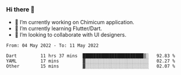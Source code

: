 ### Hi there 👋

<!--
**devcat37/devcat37** is a ✨ _special_ ✨ repository because its `README.md` (this file) appears on your GitHub profile.-->


- 🔭 I’m currently working on Chimicum application.
- 🌱 I’m currently learning Flutter/Dart.
- 👯 I’m looking to collaborate with UI designers.
<!-- - 🤔 I’m looking for help with ... -->

<!--START_SECTION:waka-->

```text
From: 04 May 2022 - To: 11 May 2022

Dart         11 hrs 37 mins  ███████████████████████▒░   92.83 %
YAML         17 mins         ▓░░░░░░░░░░░░░░░░░░░░░░░░   02.27 %
Other        15 mins         ▓░░░░░░░░░░░░░░░░░░░░░░░░   02.07 %
```

<!--END_SECTION:waka-->
